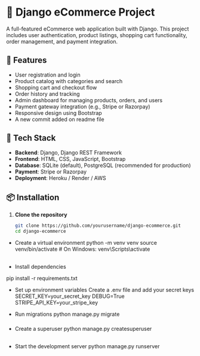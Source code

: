 # 🛒 Django eCommerce Project

A full-featured eCommerce web application built with Django. This project includes user authentication, product listings, shopping cart functionality, order management, and payment integration.

## 🚀 Features

- User registration and login
- Product catalog with categories and search
- Shopping cart and checkout flow
- Order history and tracking
- Admin dashboard for managing products, orders, and users
- Payment gateway integration (e.g., Stripe or Razorpay)
- Responsive design using Bootstrap
- A new commit added on readme file

## 🧰 Tech Stack

- **Backend**: Django, Django REST Framework
- **Frontend**: HTML, CSS, JavaScript, Bootstrap
- **Database**: SQLite (default), PostgreSQL (recommended for production)
- **Payment**: Stripe or Razorpay
- **Deployment**: Heroku / Render / AWS

## 📦 Installation

1. **Clone the repository**
   ```bash
   git clone https://github.com/yourusername/django-ecommerce.git
   cd django-ecommerce

- Create a virtual environment
python -m venv venv
source venv/bin/activate  # On Windows: venv\Scripts\activate

##
##
- Install dependencies

pip install -r requirements.txt

- Set up environment variables Create a .env file and add your secret keys
SECRET_KEY=your_secret_key
DEBUG=True
STRIPE_API_KEY=your_stripe_key

- Run migrations
python manage.py migrate
###
###
- Create a superuser
python manage.py createsuperuser
##
##
- Start the development server
python manage.py runserver


